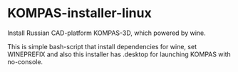 # KOMPAS-installer-linux
Install Russian CAD-platform KOMPAS-3D, which powered by wine.

This is simple bash-script that install dependencies for wine, set WINEPREFIX and also this installer has .desktop for launching KOMPAS with no-console.
